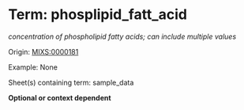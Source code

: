 # Term: phosplipid_fatt_acid

*concentration of phospholipid fatty acids; can include multiple values*

Origin: [MIXS:0000181](https://w3id.org/mixs/0000181)

Example: None

Sheet(s) containing term: sample_data

**Optional or context dependent**